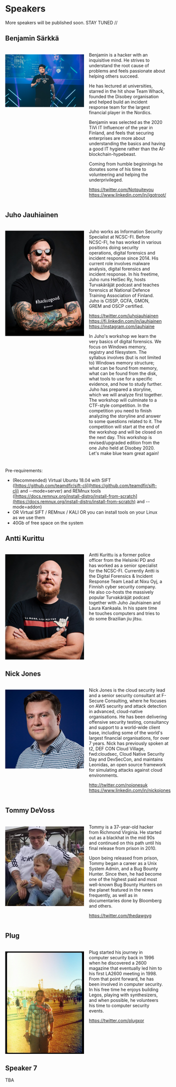 # Speakers

More speakers will be published soon. STAY TUNED //

## Benjamin Särkkä
<div style="display: flex; flex-direction: row; margin-bottom: 1.5rem">
<div style="flex: 0 0 50%; padding: 1.3rem 1rem 0rem 0rem;">
<img src="pics/speakers/benjamin_sarkka.jpg"  alt="Benjamin Särkkä" title="Benjamin Särkkä" />
 </div>
 <div>
 <p>Benjamin is a hacker with an inquisitive mind. He strives to understand the root cause of problems and feels passionate about helping others succeed. </p>

<p>He has lectured at universities, starred in the hit show Team Whack, founded the Disobey organisation and helped build an incident response team for the largest financial player in the Nordics. </p>

<p>Benjamin was selected as the 2020 TiVi IT Influencer of the year in Finland, and feels that securing enterprises are more about understanding the basics and having a good IT hygiene rather than the AI-blockchain-hypebeast. </p>

<p>Coming from humble beginnings he donates some of his time to volunteering and helping the underprivileged.</p>
<p>
<a href="https://twitter.com/Notquiteyou" noopener noreferrer target="_blank">https://twitter.com/Notquiteyou</a><br />
<a href="https://www.linkedin.com/in/igotroot/" noopener noreferrer target="_blank">https://www.linkedin.com/in/igotroot/</a></p>

 </div>
 </div>
 
## Juho Jauhiainen

 <div style="display: flex; flex-direction: row; margin-bottom: 1.5rem">
<div style="flex: 0 0 50%; padding: 1.3rem 1rem 0rem 0rem;">
<img src="pics/speakers/juho_jauhiainen.jpg"  alt="Juho Jauhiainen" title="Juho Jauhiainen" />
 </div>
 <div>
<p>Juho works as Information Security Specialist at NCSC-FI. Before NCSC-FI, he has worked in various positions doing security operations, digital forensics and incident response since 2014. His current role involves malware analysis, digital forensics and incident response. In his freetime, Juho runs HelSec Ry, hosts Turvakäräjät podcast and teaches forensics at National Defence Training Association of Finland. Juho is CISSP, GCFA, GMON, GREM and OSCP certified.
</p>
<p>
<a href="https://twitter.com/juhojauhiainen" noopener noreferrer target="_blank">https://twitter.com/juhojauhiainen</a><br />
<a href="https://fi.linkedin.com/in/jauhiainen" noopener noreferrer target="_blank">https://fi.linkedin.com/in/jauhiainen</a><br />
<a href="https://instagram.com/jauhiaine" noopener noreferrer target="_blank">https://instagram.com/jauhiaine</a></p>
<p>
 In Juho's workshop we learn the very basics of digital forensics. We focus on Windows memory, registry and filesystem. The syllabus involves (but is not limited to) Windows memory structure; what can be found from memory, what can be found from the disk, what tools to use for a specific evidence, and how to study further. Juho has prepared a storyline, which we will analyze first together. The workshop will culminate to a CTF-style competition. In the competition you need to finish analyzing the storyline and answer to some questions related to it. The competition will start at the end of the workshop and will be closed on the next day. This workshop is revised/upgraded edition from the one Juho held at Disobey 2020. Let's make blue team great again!
</p>
 </div>
 </div>
 
 Pre-requirements:
* (Recommended) Virtual Ubuntu 18.04 with SIFT ([https://github.com/teamdfir/sift-cli](https://github.com/teamdfir/sift-cli) and --mode=server) and REMnux tools ([https://docs.remnux.org/install-distro/install-from-scratch](https://docs.remnux.org/install-distro/install-from-scratch) and --mode=addon)
* OR Virtual SIFT / REMnux / KALI OR you can install tools on your Linux as we use them
* 40Gb of free space on the system

## Antti Kurittu
 <div style="display: flex; flex-direction: row; margin-bottom: 1.5rem">
<div style="flex: 0 0 50%; padding: 1.3rem 1rem 0rem 0rem;">
<img src="pics/speakers/antti_kurittu.jpg"  alt="Antti Kurittu" title="Antti Kurittu" />
 </div>
 <div>
<p>Antti Kurittu is a former police officer from the Helsinki PD and has worked as a senior specialist for the NCSC-FI. Currently Antti is the Digital Forensics & Incident Response Team Lead at Nixu Oyj, a Finnish cyber security company. He also co-hosts the massively popular Turvakäräjät podcast together with Juho Jauhiainen and Laura Kankaala. In his spare time he touches computers and tries to do some Brazilian jiu jitsu. 
</p>

 </div>
 </div>
 
## Nick Jones
<div style="display: flex; flex-direction: row; margin-bottom: 1.5rem">
<div style="flex: 0 0 50%; padding: 1.3rem 1rem 0rem 0rem;">
<img src="pics/speakers/nick_jones.jpg"  alt="Nick Jones" title="Nick Jones" />
 </div>
 <div>
<p>Nick Jones is the cloud security lead and a senior security consultant at F-Secure Consulting, where he focuses on AWS security and attack detection in advanced, cloud-native organisations. He has been delivering offensive security testing, consultancy and support to a world-wide client base, including some of the world's largest financial organisations, for over 7 years. Nick has previously spoken at t2, DEF CON Cloud Village, fwd:cloudsec, Cloud Native Security Day and DevSecCon, and maintains Leonidas, an open source framework for simulating attacks against cloud environments.
</p>
<p>
<a href="http://twitter.com/nojonesuk" noopener noreferrer target="_blank">http://twitter.com/nojonesuk</a><br />
<a href="https://www.linkedin.com/in/nickojones" noopener noreferrer target="_blank">https://www.linkedin.com/in/nickojones</a></p>
 </div>
 </div>
 
## Tommy DeVoss
<div style="display: flex; flex-direction: row; margin-bottom: 1.5rem">
<div style="flex: 0 0 50%; padding: 1.3rem 1rem 0rem 0rem;">
<img src="pics/speakers/tommy_devoss.jpg"  alt="Tommy DeVoss" title="Tommy DeVoss" />
 </div>
 <div>
<p>Tommy is a 37-year-old hacker from Richmond Virginia. He started out as a blackhat in the mid 90s and continued on this path until his final release from prison in 2010. 
 <p>
Upon being released from prison, Tommy began a career as a Unix System Admin, and a Bug Bounty Hunter. Since then, he had become one of the highest paid and most well-known Bug Bounty Hunters on the planet featured in the news frequently, as well as in documentaries done by Bloomberg and others.
</p>
<p>
<a href="https://twitter.com/thedawgyg" noopener noreferrer target="_blank">https://twitter.com/thedawgyg</a></p>
 </div>
 </div>

## Plug
<div style="display: flex; flex-direction: row; margin-bottom: 1.5rem">
<div style="flex: 0 0 50%; padding: 1.3rem 1rem 0rem 0rem;">
<img src="pics/speakers/plug.png"  alt="Plug" title="Plug" />
 </div>
 <div>
<p>Plug started his journey in computer security back in 1996 when he discovered a 2600 magazine that eventually led him to his first LA2600 meeting in 1998. From that point forward, he has been involved in computer security. In his free time he enjoys building Legos, playing with synthesizers, and when possible, he volunteers his time to computer security events.
</p>
<p>
<a href="https://twitter.com/plugxor" noopener noreferrer target="_blank">https://twitter.com/plugxor</a></p>
 </div>
 </div>
 
## Speaker 7
 TBA
